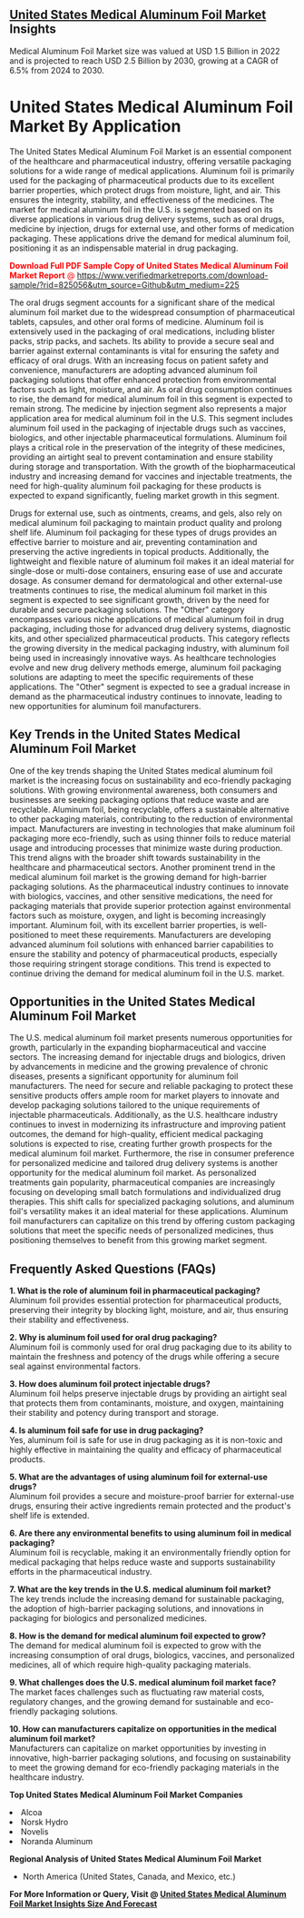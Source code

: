 <h2><a href="https://www.verifiedmarketreports.com/download-sample/?rid=825056&amp;utm_source=Github&amp;utm_medium=225" target="_blank">United States Medical Aluminum Foil Market</a> Insights</h2><p>Medical Aluminum Foil Market size was valued at USD 1.5 Billion in 2022 and is projected to reach USD 2.5 Billion by 2030, growing at a CAGR of 6.5% from 2024 to 2030.</p><p><h1>United States Medical Aluminum Foil Market By Application</h1> <p>The United States Medical Aluminum Foil Market is an essential component of the healthcare and pharmaceutical industry, offering versatile packaging solutions for a wide range of medical applications. Aluminum foil is primarily used for the packaging of pharmaceutical products due to its excellent barrier properties, which protect drugs from moisture, light, and air. This ensures the integrity, stability, and effectiveness of the medicines. The market for medical aluminum foil in the U.S. is segmented based on its diverse applications in various drug delivery systems, such as oral drugs, medicine by injection, drugs for external use, and other forms of medication packaging. These applications drive the demand for medical aluminum foil, positioning it as an indispensable material in drug packaging. <p><span class=""><span style="color: #ff0000;"><strong>Download Full PDF Sample Copy of United States Medical Aluminum Foil Market Report</strong> @ </span><a href="https://www.verifiedmarketreports.com/download-sample/?rid=825056&amp;utm_source=Github&amp;utm_medium=225" target="_blank">https://www.verifiedmarketreports.com/download-sample/?rid=825056&amp;utm_source=Github&amp;utm_medium=225</a></span></p> The oral drugs segment accounts for a significant share of the medical aluminum foil market due to the widespread consumption of pharmaceutical tablets, capsules, and other oral forms of medicine. Aluminum foil is extensively used in the packaging of oral medications, including blister packs, strip packs, and sachets. Its ability to provide a secure seal and barrier against external contaminants is vital for ensuring the safety and efficacy of oral drugs. With an increasing focus on patient safety and convenience, manufacturers are adopting advanced aluminum foil packaging solutions that offer enhanced protection from environmental factors such as light, moisture, and air. As oral drug consumption continues to rise, the demand for medical aluminum foil in this segment is expected to remain strong. The medicine by injection segment also represents a major application area for medical aluminum foil in the U.S. This segment includes aluminum foil used in the packaging of injectable drugs such as vaccines, biologics, and other injectable pharmaceutical formulations. Aluminum foil plays a critical role in the preservation of the integrity of these medicines, providing an airtight seal to prevent contamination and ensure stability during storage and transportation. With the growth of the biopharmaceutical industry and increasing demand for vaccines and injectable treatments, the need for high-quality aluminum foil packaging for these products is expected to expand significantly, fueling market growth in this segment. <p>Drugs for external use, such as ointments, creams, and gels, also rely on medical aluminum foil packaging to maintain product quality and prolong shelf life. Aluminum foil packaging for these types of drugs provides an effective barrier to moisture and air, preventing contamination and preserving the active ingredients in topical products. Additionally, the lightweight and flexible nature of aluminum foil makes it an ideal material for single-dose or multi-dose containers, ensuring ease of use and accurate dosage. As consumer demand for dermatological and other external-use treatments continues to rise, the medical aluminum foil market in this segment is expected to see significant growth, driven by the need for durable and secure packaging solutions. The "Other" category encompasses various niche applications of medical aluminum foil in drug packaging, including those for advanced drug delivery systems, diagnostic kits, and other specialized pharmaceutical products. This category reflects the growing diversity in the medical packaging industry, with aluminum foil being used in increasingly innovative ways. As healthcare technologies evolve and new drug delivery methods emerge, aluminum foil packaging solutions are adapting to meet the specific requirements of these applications. The "Other" segment is expected to see a gradual increase in demand as the pharmaceutical industry continues to innovate, leading to new opportunities for aluminum foil manufacturers. <h2>Key Trends in the United States Medical Aluminum Foil Market</h2> <p>One of the key trends shaping the United States medical aluminum foil market is the increasing focus on sustainability and eco-friendly packaging solutions. With growing environmental awareness, both consumers and businesses are seeking packaging options that reduce waste and are recyclable. Aluminum foil, being recyclable, offers a sustainable alternative to other packaging materials, contributing to the reduction of environmental impact. Manufacturers are investing in technologies that make aluminum foil packaging more eco-friendly, such as using thinner foils to reduce material usage and introducing processes that minimize waste during production. This trend aligns with the broader shift towards sustainability in the healthcare and pharmaceutical sectors. Another prominent trend in the medical aluminum foil market is the growing demand for high-barrier packaging solutions. As the pharmaceutical industry continues to innovate with biologics, vaccines, and other sensitive medications, the need for packaging materials that provide superior protection against environmental factors such as moisture, oxygen, and light is becoming increasingly important. Aluminum foil, with its excellent barrier properties, is well-positioned to meet these requirements. Manufacturers are developing advanced aluminum foil solutions with enhanced barrier capabilities to ensure the stability and potency of pharmaceutical products, especially those requiring stringent storage conditions. This trend is expected to continue driving the demand for medical aluminum foil in the U.S. market. <h2>Opportunities in the United States Medical Aluminum Foil Market</h2> <p>The U.S. medical aluminum foil market presents numerous opportunities for growth, particularly in the expanding biopharmaceutical and vaccine sectors. The increasing demand for injectable drugs and biologics, driven by advancements in medicine and the growing prevalence of chronic diseases, presents a significant opportunity for aluminum foil manufacturers. The need for secure and reliable packaging to protect these sensitive products offers ample room for market players to innovate and develop packaging solutions tailored to the unique requirements of injectable pharmaceuticals. Additionally, as the U.S. healthcare industry continues to invest in modernizing its infrastructure and improving patient outcomes, the demand for high-quality, efficient medical packaging solutions is expected to rise, creating further growth prospects for the medical aluminum foil market. Furthermore, the rise in consumer preference for personalized medicine and tailored drug delivery systems is another opportunity for the medical aluminum foil market. As personalized treatments gain popularity, pharmaceutical companies are increasingly focusing on developing small batch formulations and individualized drug therapies. This shift calls for specialized packaging solutions, and aluminum foil's versatility makes it an ideal material for these applications. Aluminum foil manufacturers can capitalize on this trend by offering custom packaging solutions that meet the specific needs of personalized medicines, thus positioning themselves to benefit from this growing market segment. <h2>Frequently Asked Questions (FAQs)</h2> <p><strong>1. What is the role of aluminum foil in pharmaceutical packaging?</strong><br>Aluminum foil provides essential protection for pharmaceutical products, preserving their integrity by blocking light, moisture, and air, thus ensuring their stability and effectiveness.</p> <p><strong>2. Why is aluminum foil used for oral drug packaging?</strong><br>Aluminum foil is commonly used for oral drug packaging due to its ability to maintain the freshness and potency of the drugs while offering a secure seal against environmental factors.</p> <p><strong>3. How does aluminum foil protect injectable drugs?</strong><br>Aluminum foil helps preserve injectable drugs by providing an airtight seal that protects them from contaminants, moisture, and oxygen, maintaining their stability and potency during transport and storage.</p> <p><strong>4. Is aluminum foil safe for use in drug packaging?</strong><br>Yes, aluminum foil is safe for use in drug packaging as it is non-toxic and highly effective in maintaining the quality and efficacy of pharmaceutical products.</p> <p><strong>5. What are the advantages of using aluminum foil for external-use drugs?</strong><br>Aluminum foil provides a secure and moisture-proof barrier for external-use drugs, ensuring their active ingredients remain protected and the product's shelf life is extended.</p> <p><strong>6. Are there any environmental benefits to using aluminum foil in medical packaging?</strong><br>Aluminum foil is recyclable, making it an environmentally friendly option for medical packaging that helps reduce waste and supports sustainability efforts in the pharmaceutical industry.</p> <p><strong>7. What are the key trends in the U.S. medical aluminum foil market?</strong><br>The key trends include the increasing demand for sustainable packaging, the adoption of high-barrier packaging solutions, and innovations in packaging for biologics and personalized medicines.</p> <p><strong>8. How is the demand for medical aluminum foil expected to grow?</strong><br>The demand for medical aluminum foil is expected to grow with the increasing consumption of oral drugs, biologics, vaccines, and personalized medicines, all of which require high-quality packaging materials.</p> <p><strong>9. What challenges does the U.S. medical aluminum foil market face?</strong><br>The market faces challenges such as fluctuating raw material costs, regulatory changes, and the growing demand for sustainable and eco-friendly packaging solutions.</p> <p><strong>10. How can manufacturers capitalize on opportunities in the medical aluminum foil market?</strong><br>Manufacturers can capitalize on market opportunities by investing in innovative, high-barrier packaging solutions, and focusing on sustainability to meet the growing demand for eco-friendly packaging materials in the healthcare industry.</p> </p><p><strong>Top United States Medical Aluminum Foil Market Companies</strong></p><div data-test-id=""><p><li> Alcoa</li><li> Norsk Hydro</li><li> Novelis</li><li> Noranda Aluminum</li></p><div><strong>Regional Analysis of&nbsp;United States Medical Aluminum Foil Market</strong></div><ul><li dir="ltr"><p dir="ltr">North America&nbsp;(United States, Canada, and Mexico, etc.)</p></li></ul><p><strong>For More Information or Query, Visit @&nbsp;</strong><strong><a href="https://www.verifiedmarketreports.com/product/medical-aluminum-foil-market/?utm_source=Github&amp;utm_medium=225" target="_blank">United States Medical Aluminum Foil Market Insights Size And Forecast</a></strong></p></div>
